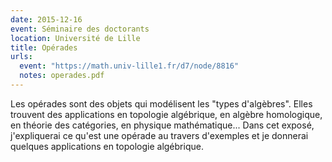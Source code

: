 ```yaml
---
date: 2015-12-16
event: Séminaire des doctorants
location: Université de Lille
title: Opérades
urls:
  event: "https://math.univ-lille1.fr/d7/node/8816"
  notes: operades.pdf
---
```


Les opérades sont des objets qui modélisent les \"types d'algèbres\". Elles trouvent des applications  en topologie algébrique, en algèbre homologique, en théorie des catégories, en physique mathématique... Dans cet exposé, j'expliquerai ce qu'est une opérade au travers d'exemples et je donnerai quelques applications en topologie algébrique.
